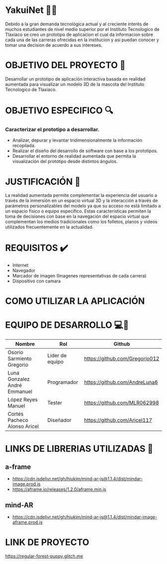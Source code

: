 # YakuiNet 📱🦝
Debido a la gran demanda tecnológica actual y al creciente interés de muchos estudiantes de nivel medio superior por el Instituto Tecnologico de Tlaxiaco se creo un prototipo de aplicacion el cual da informacion sobre cada una de las carreras ofrecidas en la institucion y asi puedan conocer y tomar una decision de acuerdo a sus intereses.

# OBJETIVO DEL PROYECTO 🏁
Desarrollar un prototipo de aplicación interactiva basada en realidad aumentada para visualizar un modelo 3D de la mascota del Instituto Tecnologico de Tlaxiaco.

# OBJETIVO ESPECIFICO 🔍
### Caracterizar el prototipo a desarrollar.
- Analizar, depurar y levantar tridimensionalmente la información recopilada.
- Realizar el diseño del desarrollo de software con base a los prototipos.
- Desarrollar el entorno de realidad aumentada que permita la visualización del prototipo desde distintos ángulos.

# JUSTIFICACIÓN 📝
La realidad aumentada permite complementar la experiencia del usuario a través de la inmersión en un espacio virtual 3D y la interacción a través de parámetros personalizables del modelo ya que su acceso no está limitado a un espacio físico o equipo específico. Estas características permiten la toma de decisiones con base en la navegación del espacio virtual que complementan los medios tradicionales como los folletos, planos y videos utilizados frecuentemente en la actualidad.

# REQUISITOS ✔️
- Internet
- Navegador
- Marcador de imagen (Imagenes representativas de cada carrera)
- Dispositivo con camara

# COMO UTILIZAR LA APLICACIÓN


# EQUIPO DE DESARROLLO 💻👦
| Nombre  | Rol | Github |
| ------------- | ------------- | ------------- |
| Osorio Sarmiento Gregorio  | Lider de equipo  | https://github.com/Gregorio012  |
| Luna Gonzalez André Emmanuel  | Programador  | https://github.com/AndreLuna6 |
| López Reyes Manuel | Tester | https://github.com/MLR062998 |
| Cortés Pacheco Alonso Aricel | Diseñador | https://github.com/Aricel117 |


# LINKS DE LIBRERIAS UTILIZADAS 🔗
## a-frame
- https://cdn.jsdelivr.net/gh/hiukim/mind-ar-js@1.1.4/dist/mindar-image.prod.js
- https://aframe.io/releases/1.2.0/aframe.min.js
## mind-AR
- https://cdn.jsdelivr.net/gh/hiukim/mind-ar-js@1.1.4/dist/mindar-image-aframe.prod.js

# LINK DE PROYECTO
https://regular-forest-puppy.glitch.me
